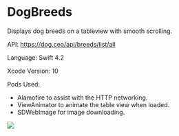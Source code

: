 # DogBreeds

Displays dog breeds on a tableview with smooth scrolling.

API: https://dog.ceo/api/breeds/list/all 

Language: Swift 4.2 

Xcode Version: 10

Pods Used: 
- Alamofire to assist with the HTTP networking. 
- ViewAnimator to animate the table view when loaded. 
- SDWebImage for image downloading.

![](https://media.giphy.com/media/9M1yKvHCfTtm1gMAsH/giphy.gif)
